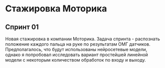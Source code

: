 # Стажировка Моторика 
## Спринт 01 

Новая стажировка в компании Моторика.  Задача спринта - распознать положение каждого пальца на руке по результатам ОМГ датчиков. 
Предполагалось, что будут использованы нейросетевые модели, однако я попробовал исследовать вариант простейшей линейной модели с некоторым количеством обработок по входу и выходу. 
